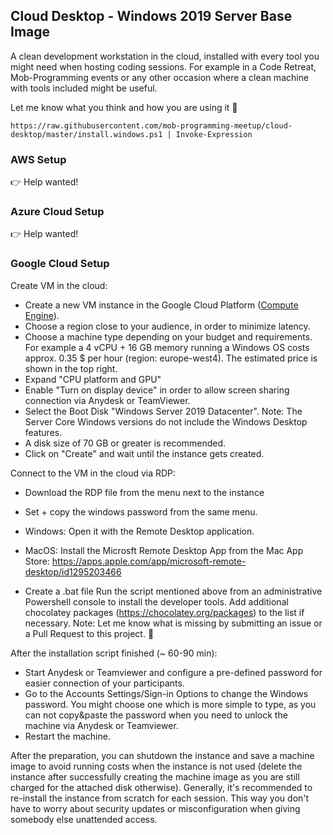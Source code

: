 ## Cloud Desktop - Windows 2019 Server Base Image

A clean development workstation in the cloud, installed with every tool you might need when hosting coding sessions. For example in a Code Retreat, Mob-Programming events or any other occasion where a clean machine with tools included might be useful. 

Let me know what you think and how you are using it 🤙


    https://raw.githubusercontent.com/mob-programming-meetup/cloud-desktop/master/install.windows.ps1 | Invoke-Expression


### AWS Setup

👉 Help wanted!

### Azure Cloud Setup

👉 Help wanted!

### Google Cloud Setup

Create VM in the cloud:

* Create a new VM instance in the Google Cloud Platform ([Compute Engine](https://console.cloud.google.com/compute)).
* Choose a region close to your audience, in order to minimize latency.
* Choose a machine type depending on your budget and requirements. For example a 4 vCPU + 16 GB memory running a Windows OS costs approx. 0.35 $ per hour (region: europe-west4). The estimated price is shown in the top right.
* Expand "CPU platform and GPU" 
* Enable "Turn on display device" in order to allow screen sharing connection via Anydesk or TeamViewer.
* Select the Boot Disk "Windows Server 2019 Datacenter". Note: The Server Core Windows versions do not include the Windows Desktop features.
* A disk size of 70 GB or greater is recommended.
* Click on "Create" and wait until the instance gets created.

Connect to the VM in the cloud via RDP:
* Download the RDP file from the menu next to the instance
* Set + copy the windows password from the same menu.
* Windows: Open it with the Remote Desktop application.
* MacOS: Install the Microsft Remote Desktop App from the Mac App Store: https://apps.apple.com/app/microsoft-remote-desktop/id1295203466

* Create a .bat file 
Run the script mentioned above from an administrative Powershell console to install the developer tools. Add additional chocolatey packages (https://chocolatey.org/packages) to the list if necessary. Note: Let me know what is missing by submitting an issue or a Pull Request to this project. 🙏

After the installation script finished (~ 60-90 min):
* Start Anydesk or Teamviewer and configure a pre-defined password for easier connection of your participants.
* Go to the Accounts Settings/Sign-in Options to change the Windows password. You might choose one which is more simple to type, as you can not copy&paste the password when you need to unlock the machine via Anydesk or Teamviewer.
* Restart the machine.

After the preparation, you can shutdown the instance and save a machine image to avoid running costs when the instance is not used (delete the instance after successfully creating the machine image as you are still charged for the attached disk otherwise). Generally, it's recommended to re-install the instance from scratch for each session. This way you don't have to worry about security updates or misconfiguration when giving somebody else unattended access.
